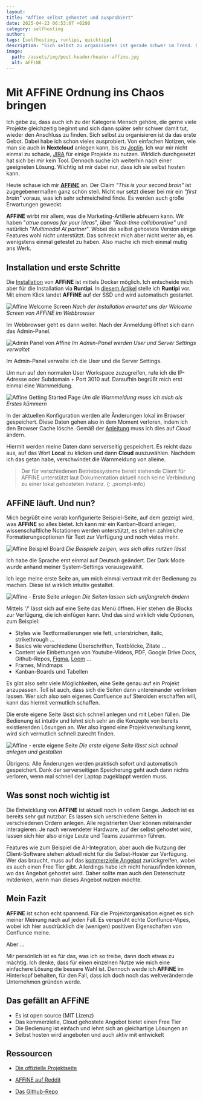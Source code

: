 ```yaml
---
layout: 
title: "Affine selbst gehostet und ausprobiert"
date: 2025-04-23 06:53:07 +0200
category: selfhosting
author: 
tags: [selfhosting, runtipi, quicktipp]
description: "Sich selbst zu organisieren ist gerade schwer im Trend. Daher schaue ich mir einmal AFFiNE an."
image:
  path: /assets/img/post-header/header-affine.jpg
  alt: AFFiNE
---
```


# Mit AFFiNE Ordnung ins Chaos bringen

Ich gebe zu, dass auch ich zu der Kategorie Mensch gehöre, die gerne viele Projekte gleichzeitig beginnt und sich dann später sehr schwer damit tut, wieder den Anschluss zu finden. Sich selbst zu organisieren ist da das erste Gebot. Dabei habe ich schon vieles ausprobiert. Von einfachen Notizen, wie man sie auch in **Nextcloud** anlegen kann, bis zu [Joplin](https://joplinapp.org/). Ich war mir nicht einmal zu schade, [JIRA](https://www.atlassian.com/de/software/jira) für einige Projekte zu nutzen. Wirklich durchgesetzt hat sich bei mir kein Tool. Dennoch suche ich weiterhin nach einer geeigneten Lösung. Wichtig ist mir dabei nur, dass ich sie selbst hosten kann.

Heute schaue ich mir [**AFFiNE**](https://affine.pro/) an. Der Claim *"This is your second brain"* ist zugegebenermaßen ganz schön steil. Nicht nur setzt dieser bei mir ein *"first brain"* voraus, was ich sehr schmeichelnd finde. Es werden auch große Erwartungen geweckt.

**AFFiNE** wirbt mir allem, was die Marketing-Artillerie abfeuern kann. Wir haben "*atrue canvas for your ideas*", über *"Real-time collaborative"* und natürlich "*Multimodal AI partner*". Wobei die selbst gehostete Version einige Features wohl nicht unterstützt. Das schreckt mich aber nicht weiter ab, es wenigstens einmal getestet zu haben. Also mache ich mich einmal mutig ans Werk.

## Installation und erste Schritte

Die [Installation](https://docs.affine.pro/docs/self-host-affine) von **AFFiNE** ist mittels Docker möglich. Ich entscheide mich aber für die Installation via **Runtipi**. In [diesem Artikel](https://markus-daams.com/posts/runtipi-selfhosting-einfach-gemacht/) stelle ich **Runtipi** vor. Mit einem Klick landet **AFFiNE** auf der SSD und wird automatisch gestartet. 

![Affine Welcome Screen](../assets/img/affine/affine-welcomescreen.jpg)
_Nach der Installation erwartet uns der Welcome Screen von AFFiNE im Webbrowser_

Im Webbrowser geht es dann weiter. Nach der Anmeldung öffnet sich dann das Admin-Panel. 

![Admin Panel von Affine](../assets/img/affine/affine-adminpanel.jpg)
_Im Admin-Panel werden User und Server Settings verwaltet_ 

Im Admin-Panel verwalte ich die User und die Server Settings. 

Um nun auf den normalen User Workspace zuzugreifen, rufe ich die IP-Adresse oder Subdomain + Port 3010 auf. Daraufhin begrüßt mich erst einmal eine Warnmeldung.

![Affine Getting Started Page](../assets/img/affine/affine-getting-started.jpg)
_Um die Warnmeldung muss ich mich als Erstes kümmern_

In der aktuellen Konfiguration werden alle Änderungen lokal im Browser gespeichert. Diese Daten gehen also in dem Moment verloren, indem ich den Browser Cache lösche. Gemäß der [Anleitung](https://docs.affine.pro/docs/self-host-affine) muss ich dies auf *Cloud* ändern. 

Hiermit werden meine Daten dann serverseitig gespeichert. Es reicht dazu aus, auf das Wort **Local** zu klicken und dann **Cloud** auszuwählen. Nachdem ich das getan habe, verschwindet die Warnmeldung von alleine. 

> Der für verschiedenen Betriebssysteme bereit stehende Client für AFFiNE unterstützt laut Dokumentation aktuell noch keine Verbindung zu einer lokal gehosteten Instanz.
{: .prompt-info}

## AFFiNE läuft. Und nun?

Mich begrüßt eine vorab konfigurierte Beispiel-Seite, auf dem gezeigt wird, was **AFFiNE** so alles bietet. Ich kann mir ein Kanban-Board anlegen, wissenschaftliche Notationen werden unterstützt, es stehen zahlreiche Formatierungsoptionen für Text zur Verfügung und noch vieles mehr. 

![Affine Beispiel Board](../assets/img/affine/affine-beispielboard.jpg)
_Die Beispiele zeigen, was sich alles nutzen lässt_

Ich habe die Sprache erst einmal auf Deutsch geändert. Der Dark Mode wurde anhand meiner System-Settings vorausgewählt. 

Ich lege meine erste Seite an, um mich einmal vertraut mit der Bedienung zu machen. Diese ist wirklich intuitiv gestaltet. 

![Affine - Erste Seite anlegen](../assets/img/affine/affine-erste-seite.jpg)
_Die Seiten lassen sich umfangreich ändern_

Mittels '/' lässt sich auf eine Seite das Menü öffnen. Hier stehen die Blocks zur Verfügung, die ich einfügen kann. Und das sind wirklich viele Optionen, zum Beispiel:

* Styles wie Textformatierungen wie fett, unterstrichen, italic, strikethrough ...
* Basics wie verschiedene Überschriften, Textblöcke, Zitate ...
* Content wie Einbettungen von Youtube-Videos, PDF, Google Drive Docs, Github-Repos, [Figma](https://www.figma.com/), [Loom](https://www.loom.com/) ...
* Frames, Mindmaps
* Kanban-Boards und Tabellen

Es gibt also sehr viele Möglichkeiten, eine Seite genau auf ein Projekt anzupassen. Toll ist auch, dass sich die Seiten dann untereinander verlinken lassen. Wer sich also sein eigenes Confluence auf Steroiden erschaffen will, kann das hiermit vermutlich schaffen. 

Die erste eigene Seite lässt sich schnell anlegen und mit Leben füllen. Die Bedienung ist intuitiv und lehnt sich sehr an die Konzepte von bereits existierenden Lösungen an. Wer also irgend eine Projektverwaltung kennt, wird sich vermutlich schnell zurecht finden.

![Affine - erste eigene Seite](../assets/img/affine/affine-eigene-seite.jpg)
_Die erste eigene Seite lässt sich schnell anlegen und gestalten_

Übrigens: Alle Änderungen werden praktisch sofort und automatisch gespeichert. Dank der serverseitigen Speicherung geht auch dann nichts verloren, wenn mal schnell der Laptop zugeklappt werden muss. 

## Was sonst noch wichtig ist

Die Entwicklung von **AFFiNE** ist aktuell noch in vollem Gange. Jedoch ist es bereits sehr gut nutzbar. Es lassen sich verschiedene Seiten in verschiedenen Ordern anlegen. Alle registrierten User können miteinander interagieren. Je nach verwendeter Hardware, auf der selbst gehostet wird, lassen sich hier also einige Leute und Teams zusammen führen.

Features wie zum Beispiel die AI-Integration, aber auch die Nutzung der Client-Software stehen aktuell nicht für die Selbst-Hoster zur Verfügung. Wer das braucht, muss auf das [kommerzielle Angebot](https://affine.pro/pricing) zurückgreifen, wobei es auch einen Free Tier gibt. Allerdings habe ich nicht herausfinden können, wo das Angebot gehostet wird. Daher sollte man auch den Datenschutz mitdenken, wenn man dieses Angebot nutzen möchte.

## Mein Fazit

**AFFiNE** ist schon echt spannend. Für die Projektorganisation eignet es sich meiner Meinung nach auf jeden Fall. Es versprüht echte Conflunce-Vipes, wobei ich hier ausdrücklich die (wenigen) positiven Eigenschaften von Conflunce meine.

Aber ... 

Mir persönlich ist es für das, was ich so treibe, dann doch etwas zu mächtig. Ich denke, dass für einen einzelnen Nutze wie mich eine einfachere Lösung die bessere Wahl ist. Dennoch werde ich **AFFiNE** im Hinterkopf behalten, für den Fall, dass ich doch noch das weltverändernde Unternehmen gründen werde. 

## Das gefällt an AFFiNE

* Es ist open source (MIT Lizenz)
* Das kommerzielle, Cloud gehostete Angebot bietet einen Free Tier
* Die Bedienung ist einfach und lehnt sich an gleichartige Lösungen an
* Selbst hosten wird angeboten und auch aktiv mit entwickelt

## Ressourcen

* [Die offizielle Projektseite](https://affine.pro/)

* [AFFiNE auf Reddit](https://www.reddit.com/r/Affine/)

* [Das Github-Repo](https://github.com/toeverything/AFFiNE)
